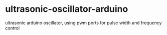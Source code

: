# ultrasonic-oscillator-arduino
ultrasonic arduino oscillator, using pwm ports for pulse width and frequency control
